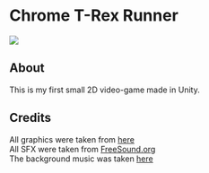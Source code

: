 # Chrome T-Rex Runner
[![](https://img.shields.io/badge/release-v0.11-brightgreen)](https://github.com/djighoul29/Chrome-T-Rex-Runner/releases)
## About
This is my first small 2D video-game made in Unity.
## Credits
All graphics were taken from [here](https://albertofecchi.medium.com/custom-t-rex-runner-on-chrome-and-chromium-cd0a97dc2e96)   
All SFX were taken from [FreeSound.org](http://freesound.org)   
The background music was taken [here](https://github.com/Priler/dino3d)   
